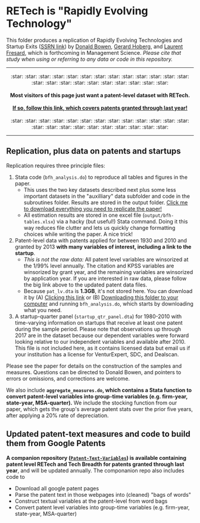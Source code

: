 # RETech is "Rapidly Evolving Technology"

This folder produces a replication of Rapidly Evolving Technologies and Startup Exits ([SSRN link](https://papers.ssrn.com/sol3/papers.cfm?abstract_id=3245839)) by [Donald Bowen](https://bowen.finance), [Gerard Hoberg](http://www-bcf.usc.edu/~hoberg/), and [Laurent Fresard](https://people.lu.usi.ch/fresal/), which is forthcoming in Management Science. _Please cite that study when using or referring to any data or code in this repository._ 

---

<p align="center"> :star: :star: :star: :star: :star: :star: :star: :star: :star: :star: :star: :star: :star: :star: :star: :star: :star: :star: :star: :star: :star: :star: :star:  
	<br> <br> 
	<b> Most visitors of this page just want a patent-level dataset with RETech. </b>
	<br><br>   <a href="https://github.com/donbowen/Patent-Text-Variables"><b>If so, follow this link, which covers patents granted through last year!</b></a>
	<br> <br> :star: :star: :star: :star: :star: :star: :star: :star: :star: :star: :star: :star: :star: :star: :star: :star: :star: :star: :star: :star: :star: :star: :star:   
</p>

---
	
## Replication, plus data on patents and startups  

Replication requires three principle files:	
1. Stata code (`bfh_analysis.do`) to reproduce all tables and figures in the paper. 
	- This uses the two key datasets described next plus some less important datasets in the "auxilliary" data subfolder and code in the subroutines folder. Results are stored in the output folder. [Click me to download everything you need to replicate the paper!](https://github.com/donbowen/BFH/archive/refs/heads/main.zip) 
	- All estimation results are stored in one excel file (`output/bfh-tables.xlsx`) via a hacky (but useful!) Stata command. Doing it this way reduces file clutter and lets us quickly change formatting choices while writing the paper. A nice trick!
2. Patent-level data with patents applied for between 1930 and 2010 and granted by 2013 **with many variables of interest, including a link to the startup**. 
	- _This is not the raw data:_ All patent level variables are winsorized at the 1/99% level annually. The citation and KPSS variables are winsorized by grant year, and the remaining variables are winsorized by application year. If you are interested in raw data, please follow the big link above to the updated patent data files. 
	- Because `pat_lv.dta` is **1.3GB**, it's not stored here. You can download it by (A) [Clicking this link](https://www.dropbox.com/s/xvr09mqayfz7akd/pat_lv.dta?dl=1) or (B) [Downloading this folder to your computer](https://github.com/donbowen/BFH/archive/refs/heads/main.zip) and running `bfh_analysis.do`, which starts by downloading what you need.
3. A startup-quarter panel (`startup_qtr_panel.dta`) for 1980-2010 with time-varying information on startups that receive at least one patent during the sample period. Please note that observations up through 2017 are in the dataset because our dependent variables were forward looking relative to our independent variables and available after 2010. This file is not included here, as it contains licensed data but email us if your institution has a license for VenturExpert, SDC, and Dealscan. 

Please see the paper for details on the construction of the samples and measures. Questions can be directed to Donald Bowen, and pointers to errors or omissions, and corrections are welcome. 	

We also include **`aggregate_measures.do`, which contains a Stata function to convert patent-level variables into group-time variables (e.g. firm-year, state-year, MSA-quarter).** We include the stocking function from our paper, which gets the group's average patent stats over the prior five years, after applying a 20% rate of depreciation. 

	
## Updated patent-text measures and code to build them from Google Patents 

**A companion repository ([`Patent-Text-Variables`](https://github.com/donbowen/Patent-Text-Variables)) is available containing patent level RETech and Tech Breadth for patents granted through last year**, and will be updated annually. The componanion repo also includes code to 
- Download all google patent pages 
- Parse the patent text in those webpages into (cleaned) "bags of words" 
- Construct textual variables at the patent-level from word bags 
- Convert patent level variables into group-time variables (e.g. firm-year, state-year, MSA-quarter)

